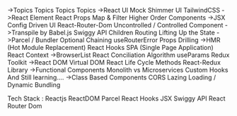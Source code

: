 ->Topics 	Topics 	Topics 	Topics
->React 	UI Mock 	Shimmer UI 	TailwindCSS
->React Element 	React Props 	Map & Filter 	Higher Order Components
->JSX 	Config Driven UI 	React-Router-Dom 	Uncontrolled / Controlled Component
->Transpile by Babel.js 	Swiggy API 	Children Routing 	Lifting Up the State
->Parcel / Bundler 	Optional Chaining 	useRouterError 	Props Drilling
->HMR (Hot Module Replacement) 	React Hooks 	SPA (Single Page Application) 	React Context
->BrowserList 	React Conciliation Algorithm 	useParams 	Redux Toolkit
->React DOM 	Virtual DOM 	React Life Cycle Methods 	React-Redux Library
->Functional Components 	Monolith vs Microservices 	Custom Hooks 	And Still learning....
->Class Based Components 	CORS 	Lazing Loading / Dynamic Bundling 	

Tech Stack :
Reactjs
ReactDOM
Parcel
React Hooks
JSX
Swiggy API
React Router Dom
